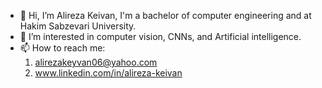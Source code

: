 - 👋 Hi, I’m Alireza Keivan, I'm a bachelor of computer engineering and at Hakim Sabzevari University.
- 👀 I’m interested in computer vision, CNNs, and Artificial intelligence.
- 📫 How to reach me: 
  1. alirezakeyvan06@yahoo.com
  2. www.linkedin.com/in/alireza-keivan
